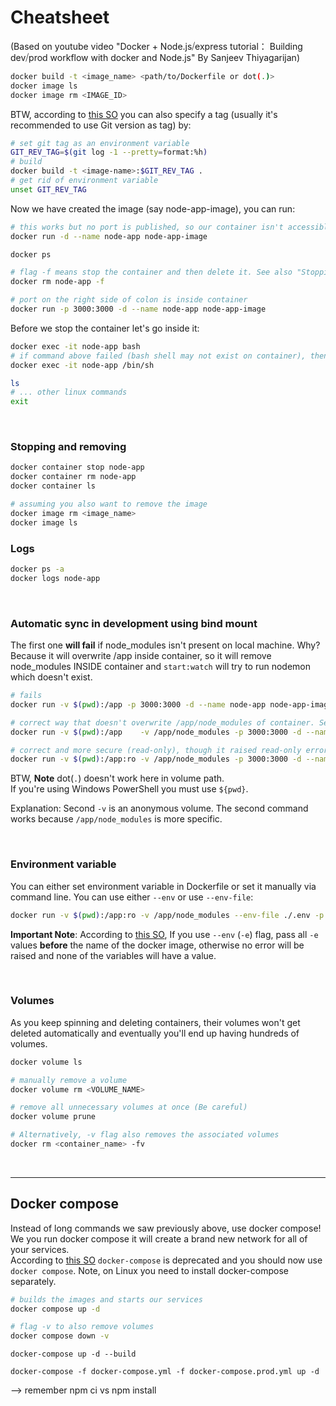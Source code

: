 # Cheatsheet

(Based on youtube video "Docker + Node.js⧸express tutorial： Building dev⧸prod workflow with docker and Node.js" By Sanjeev Thiyagarijan)

```bash
docker build -t <image_name> <path/to/Dockerfile or dot(.)>
docker image ls
docker image rm <IMAGE_ID>
```

BTW, according to [this SO](https://stackoverflow.com/a/56212572) you can also specify a tag (usually it's recommended to use Git version as tag) by:

```bash
# set git tag as an environment variable
GIT_REV_TAG=$(git log -1 --pretty=format:%h)
# build
docker build -t <image-name>:$GIT_REV_TAG .
# get rid of environment variable
unset GIT_REV_TAG
```

Now we have created the image (say node-app-image), you can run:

```bash
# this works but no port is published, so our container isn't accessible from outside world (even from our localhost)
docker run -d --name node-app node-app-image

docker ps

# flag -f means stop the container and then delete it. See also "Stopping" section below.
docker rm node-app -f

# port on the right side of colon is inside container
docker run -p 3000:3000 -d --name node-app node-app-image
```

Before we stop the container let's go inside it:

```bash
docker exec -it node-app bash
# if command above failed (bash shell may not exist on container), then try:
docker exec -it node-app /bin/sh

ls
# ... other linux commands
exit
```

</br>

### Stopping and removing

```bash
docker container stop node-app
docker container rm node-app
docker container ls

# assuming you also want to remove the image
docker image rm <image_name>
docker image ls
```

### Logs

```bash
docker ps -a
docker logs node-app
```

</br>

### Automatic sync in development using bind mount

The first one **will fail** if node_modules isn't present on local machine. Why? Because it will overwrite /app inside container, so it will remove node_modules INSIDE container and `start:watch` will try to run nodemon which doesn't exist.

```bash
# fails
docker run -v $(pwd):/app -p 3000:3000 -d --name node-app node-app-image

# correct way that doesn't overwrite /app/node_modules of container. See explanation below.
docker run -v $(pwd):/app    -v /app/node_modules -p 3000:3000 -d --name node-app node-app-image

# correct and more secure (read-only), though it raised read-only error for me
docker run -v $(pwd):/app:ro -v /app/node_modules -p 3000:3000 -d --name node-app node-app-image

```

BTW, **Note** dot(`.`) doesn't work here in volume path.  
If you're using Windows PowerShell you must use `${pwd}`.

Explanation: Second `-v` is an anonymous volume. The second command works because `/app/node_modules` is more specific.

</br>

### Environment variable

You can either set environment variable in Dockerfile or set it manually via command line. You can use either `--env` or use `--env-file`:

```bash
docker run -v $(pwd):/app:ro -v /app/node_modules --env-file ./.env -p 3000:4000 -d --name node-app node-app-image
```

**Important Note**: According to [this SO](https://stackoverflow.com/questions/30494050/how-do-i-pass-environment-variables-to-docker-containers), If you use `--env` (`-e`) flag, pass all `-e` values **before** the name of the docker image, otherwise no error will be raised and none of the variables will have a value.

</br>

### Volumes

As you keep spinning and deleting containers, their volumes won't get deleted automatically and eventually you'll end up having hundreds of volumes.

```bash
docker volume ls

# manually remove a volume
docker volume rm <VOLUME_NAME>

# remove all unnecessary volumes at once (Be careful)
docker volume prune

# Alternatively, -v flag also removes the associated volumes
docker rm <container_name> -fv
```

</br>

---

## Docker compose

Instead of long commands we saw previously above, use docker compose! We you run docker compose it will create a brand new network for all of your services.   
According to [this SO](https://stackoverflow.com/a/66516826) `docker-compose` is deprecated and you should now use `docker compose`.
Note, on Linux you need to install docker-compose separately.

```bash
# builds the images and starts our services
docker compose up -d

# flag -v to also remove volumes
docker compose down -v
```

`docker-compose up -d --build`

`docker-compose -f docker-compose.yml -f docker-compose.prod.yml up -d`

--> remember npm ci vs npm install
